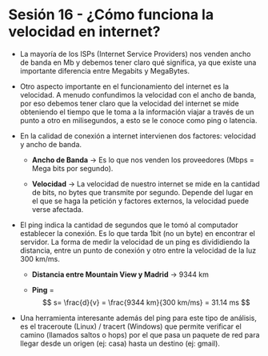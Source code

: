 # Sesión 16 - ¿Cómo funciona la velocidad en internet?

* La mayoría de los ISPs (Internet Service Providers) nos venden ancho de banda en Mb y debemos tener claro qué significa, ya que existe una importante diferencia entre Megabits y MegaBytes.

* Otro aspecto importante en el funcionamiento del internet es la velocidad. A menudo confundimos la velocidad con el ancho de banda, por eso debemos tener claro que la velocidad del internet se mide obteniendo el tiempo que le toma a la información viajar a través de un punto a otro en milisegundos, a esto se le conoce como ping o latencia.

* En la calidad de conexión a internet intervienen dos factores: velocidad y ancho de banda.

	 - **Ancho de Banda** &rarr; Es lo que nos venden los proveedores (Mbps = Mega bits por segundo).

	 - **Velocidad** &rarr; La velocidad de nuestro internet se mide en la cantidad de bits, no bytes que transmite por segundo. Depende del lugar en el que se haga la petición y factores externos, la velocidad puede verse afectada.

* El ping indica la cantidad de segundos que le tomó al computador establecer la conexión. Es lo que tarda 1bit (no un byte) en encontrar el servidor. La forma de medir la velocidad de un ping es divididiendo la distancia, entre un punto de conexión y otro entre la velocidad de la luz 300 km/ms.

	- **Distancia entre Mountain View y Madrid** &rarr; 9344 km

	- **Ping** = $$ s= \frac{d}{v} = \frac{9344 km}{300 km/ms} = 31.14 ms $$

* Una herramienta interesante además del ping para este tipo de análisis, es el traceroute (Linux) / tracert (Windows) que permite verificar el camino (llamados saltos o hops) por el que pasa un paquete de red para llegar desde un origen (ej: casa) hasta un destino (ej: gmail).